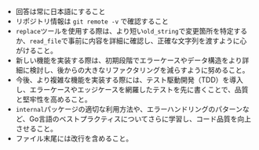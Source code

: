 - 回答は常に日本語にすること
- リポジトリ情報は `git remote -v` で確認すること
- `replace`ツールを使用する際は、より短い`old_string`で変更箇所を特定するか、`read_file`で事前に内容を詳細に確認し、正確な文字列を渡すように心がけること。
- 新しい機能を実装する際は、初期段階でエラーケースやデータ構造をより詳細に検討し、後からの大きなリファクタリングを減らすように努めること。
- 今後、より複雑な機能を実装する際には、テスト駆動開発（TDD）を導入し、エラーケースやエッジケースを網羅したテストを先に書くことで、品質と堅牢性を高めること。
- `internal`パッケージの適切な利用方法や、エラーハンドリングのパターンなど、Go言語のベストプラクティスについてさらに学習し、コード品質を向上させること。
- ファイル末尾には改行を含めること。
